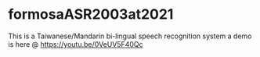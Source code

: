 # formosaASR2003at2021
This is a Taiwanese/Mandarin bi-lingual speech recognition system
a demo is here @ https://youtu.be/0VeUV5F40Qc
